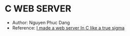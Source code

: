 # C WEB SERVER
* Author: Nguyen Phuc Dang
* Reference: [I made a web server In C like a true sigma](https://www.youtube.com/watch?v=cEH_ipqHbUw)

